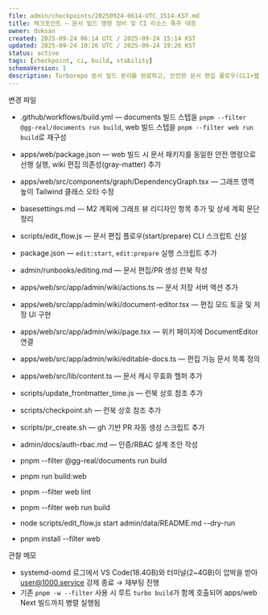 ```yaml
---
file: admin/checkpoints/20250924-0614-UTC_1514-KST.md
title: 체크포인트 — 문서 빌드 명령 정비 및 CI 리소스 폭주 대응
owner: duksan
created: 2025-09-24 06:14 UTC / 2025-09-24 15:14 KST
updated: 2025-09-24 10:26 UTC / 2025-09-24 19:26 KST
status: active
tags: [checkpoint, ci, build, stability]
schemaVersion: 1
description: Turborepo 문서 빌드 분리를 완료하고, 안전한 문서 편집 플로우(CLI+웹 UI)를 마련했다.
---
```


변경 파일
- .github/workflows/build.yml — documents 빌드 스텝을 `pnpm --filter @gg-real/documents run build`, web 빌드 스텝을 `pnpm --filter web run build`로 재구성
- apps/web/package.json — web 빌드 시 문서 패키지를 동일한 안전 명령으로 선행 실행, wiki 편집 의존성(gray-matter) 추가
- apps/web/src/components/graph/DependencyGraph.tsx — 그래프 영역 높이 Tailwind 클래스 오타 수정
- basesettings.md — M2 계획에 그래프 뷰 리디자인 항목 추가 및 상세 계획 문단 정리
- scripts/edit_flow.js — 문서 편집 플로우(start/prepare) CLI 스크립트 신설
- package.json — `edit:start`, `edit:prepare` 실행 스크립트 추가
- admin/runbooks/editing.md — 문서 편집/PR 생성 런북 작성
- apps/web/src/app/admin/wiki/actions.ts — 문서 저장 서버 액션 추가
- apps/web/src/app/admin/wiki/document-editor.tsx — 편집 모드 토글 및 저장 UI 구현
- apps/web/src/app/admin/wiki/page.tsx — 위키 페이지에 DocumentEditor 연결
- apps/web/src/app/admin/wiki/editable-docs.ts — 편집 가능 문서 목록 정의
- apps/web/src/lib/content.ts — 문서 캐시 무효화 헬퍼 추가
- scripts/update_frontmatter_time.js — 런북 상호 참조 추가
- scripts/checkpoint.sh — 런북 상호 참조 추가
- scripts/pr_create.sh — gh 기반 PR 자동 생성 스크립트 추가
- admin/docs/auth-rbac.md — 인증/RBAC 설계 초안 작성

- pnpm --filter @gg-real/documents run build
- pnpm run build:web
- pnpm --filter web lint
- pnpm --filter web run build
- node scripts/edit_flow.js start admin/data/README.md --dry-run
- pnpm install --filter web

관찰 메모
- systemd-oomd 로그에서 VS Code(18.4GB)와 터미널(2~4GB)이 압박을 받아 user@1000.service 강제 종료 → 재부팅 진행
- 기존 `pnpm -w --filter` 사용 시 루트 `turbo build`가 함께 호출되어 apps/web Next 빌드까지 병렬 실행됨

